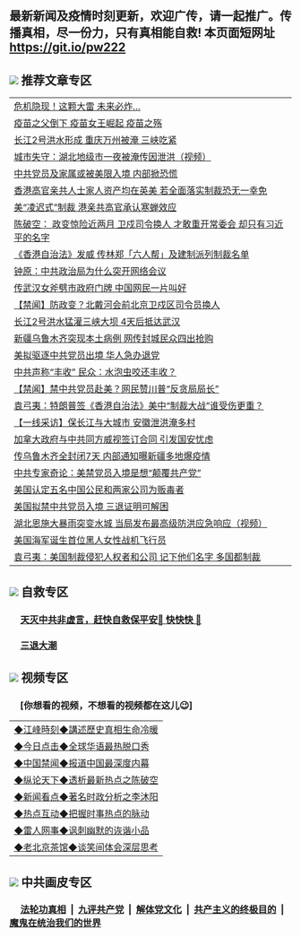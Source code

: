 ## 最新新闻及疫情时刻更新，欢迎广传，请一起推广。传播真相，尽一份力，只有真相能自救! 本页面短网址 https://git.io/pw222

## <img src="https://img.icons8.com/cute-clipart/2x/circled-right.png"> 推荐文章专区

<Table>
<tr><td colspan="2" align="left"><a href="https://enqbqxzk.xhuyd.press/?name=c1200301&key=encdeuyadochlaxz&from=pw2">危机隐现！这颗大雷 未来必炸…</a></td></tr>
<tr><td colspan="2" align="left"><a href="https://enqbqxzk.xhuyd.press/?name=c1200328&key=encdeuyadochlaxz&from=pw2">疫苗之父倒下 疫苗女王崛起 疫苗之殇</a></td></tr>
<tr><td colspan="2" align="left"><a href="https://enqbqxzk.xhuyd.press/?name=c1200342&key=encdeuyadochlaxz&from=pw2">长江2号洪水形成 重庆万州被淹 三峡吃紧</a></td></tr>
<tr><td colspan="2" align="left"><a href="https://enqbqxzk.xhuyd.press/?name=c1200275&key=encdeuyadochlaxz&from=pw2">城市失守：湖北地级市一夜被淹传因泄洪（视频）</a></td></tr>
<tr><td colspan="2" align="left"><a href="https://enqbqxzk.xhuyd.press/?name=c1200242&key=encdeuyadochlaxz&from=pw2">中共党员及家属或被美限入境 内部掀恐慌</a></td></tr>
<tr><td colspan="2" align="left"><a href="https://enqbqxzk.xhuyd.press/?name=c1200306&key=encdeuyadochlaxz&from=pw2">香港高官亲共人士家人资产均在英美 若全面落实制裁恐无一幸免</a></td></tr>
<tr><td colspan="2" align="left"><a href="https://enqbqxzk.xhuyd.press/?name=c1200246&key=encdeuyadochlaxz&from=pw2">美“凌迟式”制裁 港亲共高官承认寒蝉效应</a></td></tr>
<tr><td colspan="2" align="left"><a href="https://enqbqxzk.xhuyd.press/?name=c1200355&key=encdeuyadochlaxz&from=pw2">陈破空： 政变惊险近两月 卫戍司令换人 才敢重开常委会 却只有习近平的名字</a></td></tr>
<tr><td colspan="2" align="left"><a href="https://enqbqxzk.xhuyd.press/?name=c1200321&key=encdeuyadochlaxz&from=pw2">《香港自治法》发威 传林郑「六人帮」及建制派列制裁名单</a></td></tr>
<tr><td colspan="2" align="left"><a href="https://enqbqxzk.xhuyd.press/?name=c1200340&key=encdeuyadochlaxz&from=pw2">钟原：中共政治局为什么突开网络会议</a></td></tr>
<tr><td colspan="2" align="left"><a href="https://enqbqxzk.xhuyd.press/?name=c1200295&key=encdeuyadochlaxz&from=pw2">传武汉女斧劈市政府门牌 中国网民一片叫好</a></td></tr>
<tr><td colspan="2" align="left"><a href="https://enqbqxzk.xhuyd.press/?name=c1200316&key=encdeuyadochlaxz&from=pw2">【禁闻】防政变？北戴河会前北京卫戍区司令员换人</a></td></tr>
<tr><td colspan="2" align="left"><a href="https://enqbqxzk.xhuyd.press/?name=c1200343&key=encdeuyadochlaxz&from=pw2">长江2号洪水猛灌三峡大坝 4天后抵达武汉</a></td></tr>
<tr><td colspan="2" align="left"><a href="https://enqbqxzk.xhuyd.press/?name=c1200310&key=encdeuyadochlaxz&from=pw2">新疆乌鲁木齐突现本土病例 网传封城民众四出抢购</a></td></tr>
<tr><td colspan="2" align="left"><a href="https://enqbqxzk.xhuyd.press/?name=c1200322&key=encdeuyadochlaxz&from=pw2">美拟驱逐中共党员出境 华人急办退党</a></td></tr>
<tr><td colspan="2" align="left"><a href="https://enqbqxzk.xhuyd.press/?name=c1200288&key=encdeuyadochlaxz&from=pw2">中共声称“丰收” 民众：水泡虫咬还丰收？</a></td></tr>
<tr><td colspan="2" align="left"><a href="https://enqbqxzk.xhuyd.press/?name=c1200290&key=encdeuyadochlaxz&from=pw2">【禁闻】禁中共党员赴美？网民赞川普“反贪局局长”</a></td></tr>
<tr><td colspan="2" align="left"><a href="https://enqbqxzk.xhuyd.press/?name=c1200311&key=encdeuyadochlaxz&from=pw2">袁弓夷：特朗普签《香港自治法》美中“制裁大战”谁受伤更重？</a></td></tr>
<tr><td colspan="2" align="left"><a href="https://enqbqxzk.xhuyd.press/?name=c1200287&key=encdeuyadochlaxz&from=pw2">【一线采访】保长江与大城市 安徽泄洪淹多村</a></td></tr>
<tr><td colspan="2" align="left"><a href="https://enqbqxzk.xhuyd.press/?name=c1200305&key=encdeuyadochlaxz&from=pw2">加拿大政府与中共同方威视签订合同 引发国安忧虑</a></td></tr>
<tr><td colspan="2" align="left"><a href="https://enqbqxzk.xhuyd.press/?name=c1200344&key=encdeuyadochlaxz&from=pw2">传乌鲁木齐全封闭7天 内部通知曝新疆多地爆疫情</a></td></tr>
<tr><td colspan="2" align="left"><a href="https://enqbqxzk.xhuyd.press/?name=c1200276&key=encdeuyadochlaxz&from=pw2">中共专家奇论：美禁党员入境是想“颠覆共产党”</a></td></tr>
<tr><td colspan="2" align="left"><a href="https://enqbqxzk.xhuyd.press/?name=c1200356&key=encdeuyadochlaxz&from=pw2">美国认定五名中国公民和两家公司为贩毒者</a></td></tr>
<tr><td colspan="2" align="left"><a href="https://enqbqxzk.xhuyd.press/?name=c1200325&key=encdeuyadochlaxz&from=pw2">美国拟禁中共党员入境 三退证明可解困</a></td></tr>
<tr><td colspan="2" align="left"><a href="https://enqbqxzk.xhuyd.press/?name=c1200353&key=encdeuyadochlaxz&from=pw2">湖北恩施大暴雨突变水城  当局发布最高级防洪应急响应（视频）</a></td></tr>
<tr><td colspan="2" align="left"><a href="https://enqbqxzk.xhuyd.press/?name=c1200327&key=encdeuyadochlaxz&from=pw2">美国海军诞生首位黑人女性战机飞行员</a></td></tr>
<tr><td colspan="2" align="left"><a href="https://enqbqxzk.xhuyd.press/?name=c1200320&key=encdeuyadochlaxz&from=pw2">袁弓夷：美国制裁侵犯人权者和公司 记下他们名字 多国都制裁</a></td></tr>
</Table>

## <img src="https://img.icons8.com/cute-clipart/2x/circled-right.png">  自救专区

 ### &nbsp;&nbsp;&nbsp;&nbsp; [天灭中共非虚言，赶快自救保平安🍎 快快快 📩](https://github.com/pwgy/td/blob/master/README.md)
 
 ### &nbsp;&nbsp;&nbsp;&nbsp; [三退大潮](https://is.gd/fCPoKo) 

## <img src="https://img.icons8.com/cute-clipart/2x/circled-right.png"> 视频专区
### &nbsp;&nbsp;&nbsp;&nbsp; [你想看的视频，不想看的视频都在这儿😉] <tr>
 <Table>
   <tr>
   <td colspan="2" align=left> 
<a href="https://kmyaoayewvhx.xhyte.press/oo.aspx?name=c922850&key=wybpblbewupvzpbn&from=gy22&tag=9877">◆江峰時刻◆講述歷史真相生命冷暖</a><br/>
    </td>
  </tr>
   <tr>
   <td colspan="2" align=left> 
<a href="https://kmyaoayewvhx.xhyte.press/oo.aspx?name=c816850&key=wybpblbewupvzpbn&from=gy22&tag=9877">◆今日点击◆全球华语最热脱口秀</a><br/>
    </td>
  </tr>
  <tr>
  <td colspan="2" align=left>
<a href="https://kmyaoayewvhx.xhyte.press/oo.aspx?name=c816860&key=wybpblbewupvzpbn&from=gy22&tag=99733110">◆中国禁闻◆报道中国最深度内幕</a><br/>
   </tr>
  <tr>
     <td colspan="2" align=left>
<a href="https://kmyaoayewvhx.xhyte.press/oo.aspx?name=c816855&key=wybpblbewupvzpbn&from=gy22&tag=997110">◆纵论天下◆透析最新热点之陈破空</a><br/>
   </tr>
   <tr>
      <td colspan="2" align=left>
<a href="https://kmyaoayewv4hx.xhyte.press/oo.aspx?name=c838308&key=wybpblbewupvzpbn&from=gy22&tag=9973110">◆新闻看点◆著名时政分析之李沐阳</a><br/>
   </tr>
   <tr>
     <td colspan="2" align=left>
<a href="https://kmy4aoayewvhx.xhyte.press/oo.aspx?name=c816852&key=wybpblbewupvzpbn&from=gy22&tag=9733110">◆热点互动◆把握时事热点的脉动</a><br/>
   </tr>
   <tr>
      <td colspan="2" align=left>
<a href="https://kmyaoaye4wvhx.xhyte.press/oo.aspx?name=c816694&key=wybpblbewupvzpbn&from=gy22&tag=93310">◆雷人网事◆讽刺幽默的诙谐小品</a><br/>
   </tr>
   <tr>
    <td colspan="2" align=left>
<a href="https://kmyao4ayewvhx.xhyte.press/oo.aspx?name=c816650&key=wybpblbewupvzpbn&from=gy22&tag=9973110">◆老北京茶馆◆谈笑间体会深层思考</a><br/>
   </tr>
</Table>
 
## <img src="https://img.icons8.com/cute-clipart/2x/circled-right.png"> 中共画皮专区


 ### &nbsp;&nbsp;&nbsp;&nbsp; [法轮功真相](https://github.com/begood0513/basic/blob/master/README.md) &nbsp;|&nbsp; [九评共产党](https://github.com/begood0513/9ping.md/blob/master/README.md) &nbsp;|&nbsp; [解体党文化](https://github.com/begood0513/jtdwh.md/blob/master/README.md)   &nbsp;|&nbsp; [共产主义的终极目的](https://github.com/begood0513/gczydzjmd.md/blob/master/README.md) &nbsp;|&nbsp; [魔鬼在统治我们的世界](https://github.com/begood0513/gczydzjmd.md/blob/master/README.md) 


